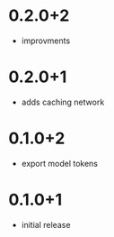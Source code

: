 # 0.2.0+2

- improvments

# 0.2.0+1

- adds caching network

# 0.1.0+2

- export model tokens

# 0.1.0+1

- initial release
